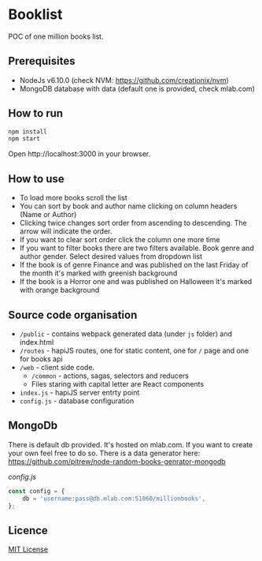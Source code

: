 # Booklist

POC of one million books list.

## Prerequisites
* NodeJs v6.10.0 (check NVM: https://github.com/creationix/nvm)
* MongoDB database with data (default one is provided, check mlab.com)

## How to run
```bash
npm install
npm start
```
Open http://localhost:3000 in your browser.

## How to use
* To load more books scroll the list
* You can sort by book and author name clicking on column headers (Name or Author) 
* Clicking twice changes sort order from ascending to descending. The arrow will indicate the order.
* If you want to clear sort order click the column one more time
* If you want to filter books there are two filters available. Book genre and author gender. Select desired values from dropdown list
* If the book is of genre Finance and was published on the last Friday of the month it's marked with greenish background
* If the book is a Horror one and was published on Halloween it's marked with orange background

## Source code organisation
* `/public` - contains webpack generated data (under `js` folder) and index.html
* `/routes` - hapiJS routes, one for static content, one for `/` page and one for books api
* `/web` - client side code.
    * `/common` - actions, sagas, selectors and reducers
    * Files staring with capital letter are React components
* `index.js` - hapiJS server entrty point
* `config.js` - database configuration

## MongoDb
There is default db provided. It's hosted on mlab.com. If you want to create your own feel free to do so. There is a data generator here: https://github.com/pitrew/node-random-books-genrator-mongodb

*config.js*
```javascript
const config = {
	db = 'username:pass@db.mlab.com:51060/millionbooks',
};
```

## Licence
[MIT License](http://en.wikipedia.org/wiki/MIT_License)




